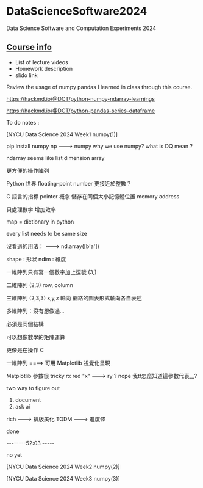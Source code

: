 # DataScienceSoftware2024
Data Science Software and Computation Experiments 2024

## [Course info](https://pool-sunshine-1a4.notion.site/Data-Science-Software-and-Computation-Experiments-2024-4753fbae4e5c4bc08e8c112a79e9f1b6)
* List of lecture videos
* Homework description
* slido link

Review the usage of numpy pandas I learned in class through this course.

https://hackmd.io/@DCT/python-numpy-ndarray-learnings

https://hackmd.io/@DCT/python-pandas-series-dataframe

To do notes :

[NYCU Data Science 2024 Week1 numpy(1)]

pip install numpy
np ---> numpy
why we use numpy?
what is DQ mean ?

ndarray seems like list
dimension array

更方便的操作陣列

Python 世界
floating-point number 更接近於整數？

C 語言的指標 pointer 概念
儲存在同個大小記憶體位置 memory address

只處理數字 增加效率

map = dictionary in python

every list needs to be same size

沒看過的用法：
---> nd.array([b'a'])

shape : 形狀
ndim : 維度

一維陣列只有寫一個數字加上逗號
(3,)

二維陣列
(2,3) 
row, column


三維陣列
(2,3,3)
x,y,z 軸向
網路的圖表形式軸向各自表述

多維陣列：沒有想像過...

必須是同個結構

可以想像數學的矩陣運算

更像是在操作 C 

一維陣列 ====> 可用 Matplotlib 視覺化呈現

Matplotlib 參數很 tricky rx red "x" ---> ry ? nope
我tf怎麼知道這參數代表__? 

two way to figure out
1. document
2. ask ai

rich ---> 排版美化
TQDM ---> 進度條

done

--------52:03 -----

no yet


[NYCU Data Science 2024 Week2 numpy(2)]

[NYCU Data Science 2024 Week3 numpy(3)]